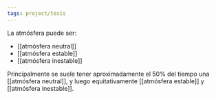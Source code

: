 ```yaml
---
tags: project/tesis
---
```

La atmósfera puede ser:
* [[atmósfera neutral]]
* [[atmósfera estable]]
* [[atmósfera inestable]]

Principalmente se suele tener aproximadamente el 50% del tiempo una [[atmósfera neutral]], y luego equitativamente [[atmósfera estable]] y [[atmósfera inestable]].
